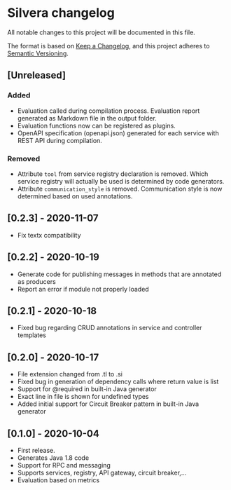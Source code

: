 # Silvera changelog
All notable changes to this project will be documented in this file.

The format is based on [Keep a Changelog](https://keepachangelog.com/en/1.0.0/),
and this project adheres to [Semantic Versioning](https://semver.org/spec/v2.0.0.html).

## [Unreleased]

### Added

* Evaluation called during compilation process. Evaluation report generated as Markdown file in the output folder.
* Evaluation functions now can be registered as plugins.
* OpenAPI specification (openapi.json) generated for each service with REST API during compilation.

### Removed

* Attribute `tool` from service registry declaration is removed. Which service registry will actually be used is determined by code generators.
* Attribute `communication_style` is removed. Communication style is now determined based on used annotations.

## [0.2.3] - 2020-11-07

* Fix textx compatibility

## [0.2.2] - 2020-10-19

* Generate code for publishing messages in methods that are annotated as producers
* Report an error if module not properly loaded

## [0.2.1] - 2020-10-18

* Fixed bug regarding CRUD annotations in service and controller templates

## [0.2.0] - 2020-10-17

* File extension changed from .tl to .si
* Fixed bug in generation of dependency calls where return value is list
* Support for @required in built-in Java generator
* Exact line in file is shown for undefined types
* Added initial support for Circuit Breaker pattern in built-in Java generator

## [0.1.0] - 2020-10-04

* First release. 
* Generates Java 1.8 code
* Support for RPC and messaging
* Supports services, registry, API gateway, circuit breaker,...
* Evaluation based on metrics